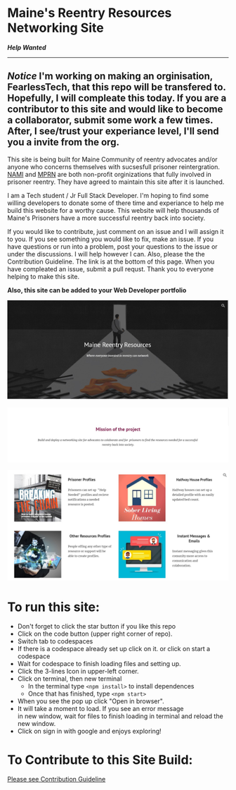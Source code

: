 # Maine's Reentry Resources Networking Site  

***Help Wanted***

-----------------------------------------------------------------------------------------------------------------------------------------------------------------------
***Notice*** 
I'm working on making an orginisation, FearlessTech, that this repo will be transfered to. Hopefully, I will compleate this today. If you are a contributor to this site and would like to become a collaborator, submit some work a few times. After, I see/trust your experiance level, I'll send you a invite from the org.
-----------------------------------------------------------------------------------------------------------------------------------------------------------------------

This site is being built for Maine Community of reentry advocates and/or anyone who concerns themselves with sucsesfull prisoner reintergration. [NAMI](https://www.namimaine.org/) and [MPRN](https://re-entrymaine.org/) are both non-profit orginizations that fully involved in prisoner reentry. They have agreed to maintain this site after it is launched.  

I am a Tech student / Jr Full Stack Developer. I'm hoping to find some willing developers to donate some of there time and experiance to help me build this website for a worthy cause. This website will help thousands of Maine's Prisoners have a more successful reentry back into society. 

If you would like to contribute, just comment on an issue and I will assign it to you. If you see something you would like to fix, make an issue. If you have questions or run into a problem, post your questions to the issue or under the discussions. I will help however I can. Also, please the the Contribution Guideline. The link is at the bottom of this page. When you have compleated an issue, submit a pull requst. Thank you to everyone helping to make this site.

**Also, this site can be added to your Web Developer portfolio**

<p align='center'>
<img width='800' src='mis/reentryPitch1.jpg'>
</p>
<p align='center'>
<img width='800' src='mis/reentryPitch2.jpg'>
</p>
<p align='center'>
<img width='800' src='mis/reentryPitch3.jpg'>
</p>


 
   
# **To run this site:**
   * Don't forget to click the star button if you like this repo
   * Click on the code button (upper right corner of repo).
   * Switch tab to codespaces
   * If there is a codespace already set up click on it.
    or click on start a codespace
   * Wait for codespace to finish loading files and setting up.
   * Click the 3-lines Icon in upper-left corner.
   * Click on terminal, then new terminal
      * In the terminal type `<npm install>` to install dependences
      * Once that has finished, type `<npm start>`
   * When you see the pop up click "Open in browser".
   * It will take a moment to load. If you see an error message   
   in new window, wait for files to finish loading in terminal and reload the new window. 
   * Click on sign in with google and enjoys exploring!

# To Contribute to this Site Build:
[Please see Contribution Guideline](https://github.com/4-Leafs-Code/Reentry/blob/main/contributing.md) 



